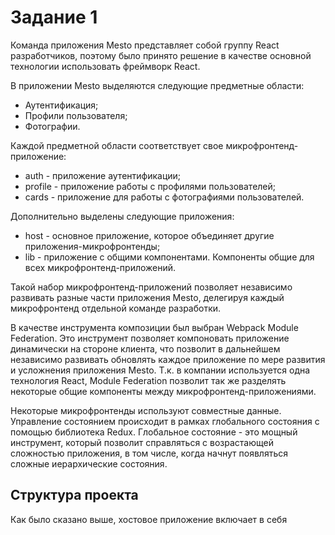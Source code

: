 # Задание 1

Команда приложения Mesto представляет собой группу React разработчиков, поэтому было принято решение в качестве основной технологии использовать фреймворк React.

В приложении Mesto выделяются следующие предметные области:

- Аутентификация;
- Профили пользователя;
- Фотографии.

Каждой предметной области соответствует свое микрофронтенд-приложение:

- auth - приложение аутентификации;
- profile - приложение работы с профилями пользователей;
- cards - приложение для работы с фотографиями пользователей.

Дополнительно выделены следующие приложения:

- host - основное приложение, которое объединяет другие приложения-микрофронтенды;
- lib - приложение с общими компонентами. Компоненты общие для всех микрофронтенд-приложений.

Такой набор микрофронтенд-приложений позволяет независимо развивать разные части приложения Mesto, делегируя каждый микрофронтенд отдельной команде разработки.

В качестве инструмента композиции был выбран Webpack Module Federation. Это инструмент позволяет компоновать приложение динамически на стороне клиента, что позволит в дальнейшем независимо развивать обновлять каждое приложение по мере развития и усложнения приложения Mesto. Т.к. в компании используется одна технология React, Module Federation позволит так же разделять некоторые общие компоненты между микрофронтенд-приложениями.

Некоторые микрофронтенды используют совместные данные. Управление состоянием происходит в рамках глобального состояния с помощью библиотека Redux. Глобальное состояние - это мощный инструмент, который позволит справляться с возрастающей сложностью приложения, в том числе, когда начнут появляться сложные иерархические состояния.

## Структура проекта

Как было сказано выше, хостовое приложение включает в себя 
